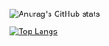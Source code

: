 ![Anurag's GitHub stats](https://github-readme-stats.vercel.app/api?username=lyj0309&count_private=true)

[![Top Langs](https://github-readme-stats.vercel.app/api/top-langs/?username=lyj0309)](https://github.com/anuraghazra/github-readme-stats)
<!--
**lyj0309/lyj0309** is a ✨ _special_ ✨ repository because its `README.md` (this file) appears on your GitHub profile.

Here are some ideas to get you started:

- 🔭 I’m currently working on ...
- 🌱 I’m currently learning ...
- 👯 I’m looking to collaborate on ...
- 🤔 I’m looking for help with ...
- 💬 Ask me about ...
- 📫 How to reach me: ...
- 😄 Pronouns: ...
- ⚡ Fun fact: ...
-->
